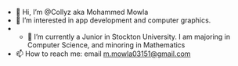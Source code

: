 - 👋 Hi, I’m @Collyz aka Mohammed Mowla
- 👀 I’m interested in app development and computer graphics.
- - 🌱 I’m currently a Junior in Stockton University. I am majoring in Computer Science, and minoring in Mathematics
- 📫 How to reach me: email m.mowla03151@gmail.com

<!---
Collyz/Collyz is a ✨ special ✨ repository because its `README.md` (this file) appears on your GitHub profile.
You can click the Preview link to take a look at your changes.
--->
